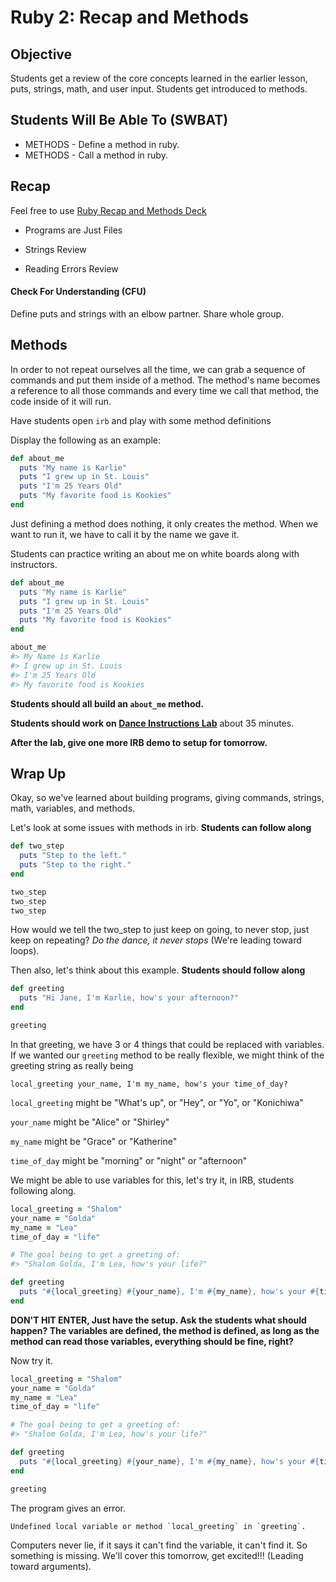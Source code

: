 # Ruby 2: Recap and Methods

## Objective

Students get a review of the core concepts learned in the earlier lesson, puts, strings, math, and user input. Students get introduced to methods.

## Students Will Be Able To (SWBAT)

+ METHODS - Define a method in ruby.
+ METHODS - Call a method in ruby.

## Recap

Feel free to use [Ruby Recap and Methods Deck](https://docs.google.com/presentation/d/1zOL_KZKVK-jW8Gyh5L-XPgHw8XXkZytKWb7W4SqDKP0/edit#slide=id.g38c2de6ae8_0_122)



+ Programs are Just Files

+ Strings Review

+ Reading Errors Review

#### Check For Understanding (CFU) 

Define puts and strings with an elbow partner. Share whole group.



## Methods

In order to not repeat ourselves all the time, we can grab a sequence of commands and put them inside of a method. The method's name becomes a reference to all those commands and every time we call that method, the code inside of it will run.

Have students open `irb` and play with some method definitions

Display the following as an example:

```ruby
def about_me
  puts "My name is Karlie"
  puts "I grew up in St. Louis"
  puts "I'm 25 Years Old"
  puts "My favorite food is Kookies"
end
```

Just defining a method does nothing, it only creates the method. When we want to run it, we have to call it by the name we gave it.

Students can practice writing an about me on white boards along with instructors.

```ruby
def about_me
  puts "My name is Karlie"
  puts "I grew up in St. Louis"
  puts "I'm 25 Years Old"
  puts "My favorite food is Kookies"
end

about_me
#> My Name is Karlie
#> I grew up in St. Louis
#> I'm 25 Years Old
#> My favorite food is Kookies
```



**Students should all build an `about_me` method.**

**Students should work on [Dance Instructions Lab](https://github.com/learn-co-curriculum/kwk-l1-dance-instructions)** about 35 minutes.

**After the lab, give one more IRB demo to setup for tomorrow.**

## Wrap Up

Okay, so we've learned about building programs, giving commands, strings, math, variables, and methods.

Let's look at some issues with methods in irb. **Students can follow along**

```ruby
def two_step
  puts "Step to the left."
  puts "Step to the right."
end

two_step
two_step
two_step
```

How would we tell the two_step to just keep on going, to never stop, just keep on repeating? _Do the dance, it never stops_ (We're leading toward loops).

Then also, let's think about this example. **Students should follow along**

```ruby
def greeting
  puts "Hi Jane, I'm Karlie, how's your afternoon?"
end

greeting
```

In that greeting, we have 3 or 4 things that could be replaced with variables. If we wanted our `greeting` method to be really flexible, we might think of the greeting string as really being

`local_greeting your_name, I'm my_name, how's your time_of_day?`

`local_greeting` might be "What's up", or "Hey", or "Yo", or "Konichiwa"

`your_name` might be "Alice" or "Shirley"

`my_name` might be "Grace" or "Katherine"

`time_of_day` might be "morning" or "night" or "afternoon"

We might be able to use variables for this, let's try it, in IRB, students following along.

```ruby
local_greeting = "Shalom"
your_name = "Golda"
my_name = "Lea"
time_of_day = "life"

# The goal being to get a greeting of:
#> "Shalom Golda, I'm Lea, how's your life?"

def greeting
  puts "#{local_greeting} #{your_name}, I'm #{my_name}, how's your #{time_of_day}?"
end
```

**DON'T HIT ENTER, Just have the setup. Ask the students what should happen? The variables are defined, the method is defined, as long as the method can read those variables, everything should be fine, right?**

Now try it.

```ruby
local_greeting = "Shalom"
your_name = "Golda"
my_name = "Lea"
time_of_day = "life"

# The goal being to get a greeting of:
#> "Shalom Golda, I'm Lea, how's your life?"

def greeting
  puts "#{local_greeting} #{your_name}, I'm #{my_name}, how's your #{time_of_day}?"
end

greeting 
```

The program gives an error.

```
Undefined local variable or method `local_greeting` in `greeting`.
```

Computers never lie, if it says it can't find the variable, it can't find it. So something is missing. We'll cover this tomorrow, get excited!!! (Leading toward arguments).

